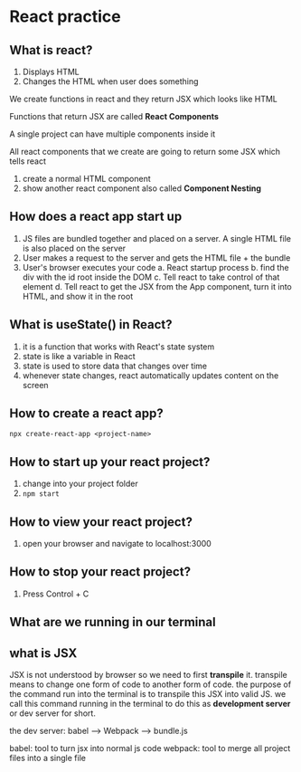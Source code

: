 # React practice

## What is react?

1. Displays HTML
2. Changes the HTML when user does something

We create functions in react and they return JSX which looks like HTML

Functions that return JSX are called **React Components**

A single project can have multiple components inside it

All react components that we create are going to return some JSX which tells react

1. create a normal HTML component
2. show another react component also called **Component Nesting**

## How does a react app start up

1. JS files are bundled together and placed on a server. A single HTML file is also placed on the server
2. User makes a request to the server and gets the HTML file + the bundle
3. User's browser executes your code
   a. React startup process
   b. find the div with the id root inside the DOM
   c. Tell react to take control of that element
   d. Tell react to get the JSX from the App component, turn it into HTML, and show it in the root

## What is useState() in React?

1. it is a function that works with React's state system
2. state is like a variable in React
3. state is used to store data that changes over time
4. whenever state changes, react automatically updates content on the screen

## How to create a react app?

```
npx create-react-app <project-name>
```

## How to start up your react project?

1. change into your project folder
2. `npm start`

## How to view your react project?

1. open your browser and navigate to localhost:3000

## How to stop your react project?

1. Press Control + C

## What are we running in our terminal

## what is JSX

JSX is not understood by browser so we need to first **transpile** it. transpile means to change one form of code to another form of code. the purpose of the command run into the terminal is to transpile this JSX into valid JS. we call this command running in the terminal to do this as **development server** or dev server for short.

the dev server:
babel --> Webpack --> bundle.js

babel: tool to turn jsx into normal js code
webpack: tool to merge all project files into a single file
